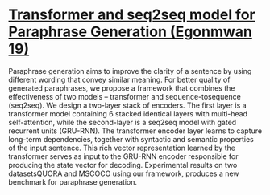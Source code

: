 # [Transformer and seq2seq model for Paraphrase Generation (Egonmwan 19)](https://aclanthology.org/D19-5627.pdf)

Paraphrase generation aims to improve the clarity of a sentence by using different wording that convey similar meaning. For better quality of generated paraphrases, we propose a framework that combines the effectiveness of two models – transformer and sequence-tosequence (seq2seq). We design a two-layer stack of encoders. The first layer is a transformer model containing 6 stacked identical layers with multi-head self-attention, while the second-layer is a seq2seq model with gated recurrent units (GRU-RNN). The transformer encoder layer learns to capture long-term dependencies, together with syntactic and semantic properties of the input sentence. This rich vector representation learned by the transformer serves as input to the GRU-RNN encoder responsible for producing the state vector for decoding. Experimental results on two datasetsQUORA and MSCOCO using our framework, produces a new benchmark for paraphrase generation.